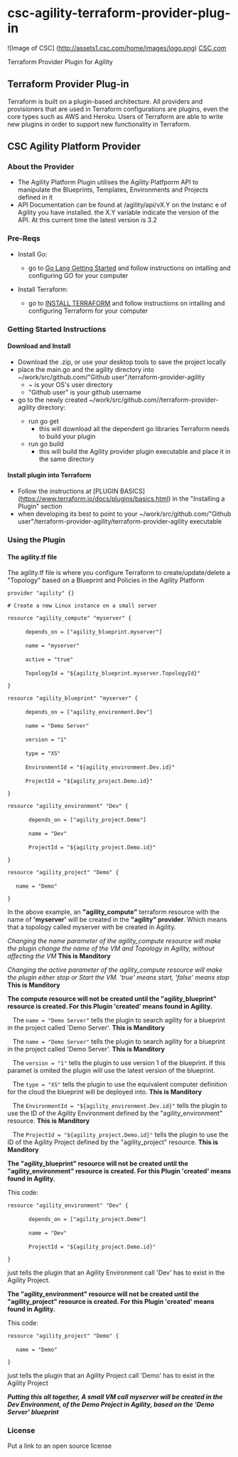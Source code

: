 # csc-agility-terraform-provider-plug-in
![Image of CSC] 
(http://assets1.csc.com/home/images/logo.png) 
[CSC.com](http://CSC.com)

Terraform Provider Plugin for Agility



## Terraform Provider Plug-in
Terraform is built on a plugin-based architecture. All providers and provisioners that are used in Terraform configurations are plugins, even the core types such as AWS and Heroku. Users of Terraform are able to write new plugins in order to support new functionality in Terraform. 

## CSC Agility Platform Provider 
### About the Provider
- The Agility Platform Plugin utilises the Agility Platfporm API to manipulate the Blueprints, Templates, Environments and Projects defined in it
- API Documentation can be found at /agility/api/vX.Y on the Instanc e of Agility you have installed. the X.Y variable indicate the version of the API. At this current time the latest version is 3.2

### Pre-Reqs
- Install Go: 
    + go to [Go Lang Getting Started](https://golang.org/doc/install) and follow instructions on intalling and configuring GO for your computer

- Install Terraform:
    + go to [INSTALL TERRAFORM](https://www.terraform.io/intro/getting-started/install.html) and follow instructions on intalling and configuring Terraform for your computer 
 
### Getting Started Instructions
#### Download and Install
- Download the .zip, or use your desktop tools to save the project locally
- place the main.go and the agility directory into ~/work/src/github.com/"Github user"/terraform-provider-agility
	+ ~ is your OS's user directory
	+ "Github user" is your github username
- go to the newly created ~/work/src/github.com/<Github user>/terraform-provider-agility directory:
	+ run go get
		+ this will download all the dependent go libraries Terraform needs to build your plugin
    + run go build  
    	+ this will build the Agility provider plugin executable and place it in the same directory

#### Install plugin into Terraform
- Follow the instructions at [PLUGIN BASICS] (https://www.terraform.io/docs/plugins/basics.html) in the "Installing a Plugin" section
- when developing its best to point to your ~/work/src/github.com/"Github user"/terraform-provider-agility/terraform-provider-agility executable


### Using the Plugin
#### The agility.tf file
The agility.tf file is where you configure Terraform to create/update/delete a "Topology" based on a Blueprint and Policies in the Agility Platform

`provider "agility" {}`

`# Create a new Linux instance on a small server`

`resource "agility_compute" "myserver" {`

&nbsp;&nbsp;&nbsp;`    depends_on = ["agility_blueprint.myserver"]`

&nbsp;&nbsp;&nbsp;`    name = "myserver"` 

&nbsp;&nbsp;&nbsp;`    active = "true"`   

&nbsp;&nbsp;&nbsp;`	   TopologyId = "${agility_blueprint.myserver.TopologyId}"`

`}`

`resource "agility_blueprint" "myserver" {`

&nbsp;&nbsp;&nbsp;`    depends_on = ["agility_environment.Dev"]`

&nbsp;&nbsp;&nbsp;`    name = "Demo Server"`

&nbsp;&nbsp;&nbsp;`    version = "1"`

&nbsp;&nbsp;&nbsp;`    type = "XS"`

&nbsp;&nbsp;&nbsp;`    EnvironmentId = "${agility_environment.Dev.id}"`

&nbsp;&nbsp;&nbsp;`    ProjectId = "${agility_project.Demo.id}"`

`}`

`resource "agility_environment" "Dev" {`

&nbsp;&nbsp;&nbsp;`  	depends_on = ["agility_project.Demo"]`

&nbsp;&nbsp;&nbsp;`  	name = "Dev"`

&nbsp;&nbsp;&nbsp;`  	ProjectId = "${agility_project.Demo.id}"`

`}`

`resource "agility_project" "Demo" {`

&nbsp;&nbsp;&nbsp;`	name = "Demo"`

`} `

In the above example, an **"agility_compute"** terraform resource with the name of **'myserver'** will be created in the **"agility" provider**. Which means that a topology called myserver with be created in Agility.

*Changing the name parameter of the agility_compute resource will make the plugin change the name of the VM and Topology in Agility, without affecting the VM* **This is Manditory**

*Changing the active parameter of the agility_compute resource will make the plugin either stop or Start the VM. 'true' means start, 'false' means stop* **This is Manditory**

**The compute resource will not be created until the "agility_blueprint" resource is created. For this Plugin 'created' means found in Agility.** 

&nbsp;&nbsp;&nbsp;The `name = "Demo Server"` tells the plugin to search agility for a blueprint in the project called 'Demo Server'. **This is Manditory**

&nbsp;&nbsp;&nbsp;The `name = "Demo Server"` tells the plugin to search agility for a blueprint in the project called 'Demo Server'. **This is Manditory**

&nbsp;&nbsp;&nbsp;The `version = "1"` tells the plugin to use version 1 of the blueprint. If this paramet is omited the plugin will use the latest version of the blueprint.

&nbsp;&nbsp;&nbsp;The `type = "XS"` tells the plugin to use the equivalent computer definition for the cloud the blueprint will be deployed into. **This is Manditory**

&nbsp;&nbsp;&nbsp;The `EnvironmentId = "${agility_environment.Dev.id}"` tells the plugin to use the ID of the Agility Environment defined by the "agility_environment" resource. **This is Manditory**

&nbsp;&nbsp;&nbsp;The `ProjectId = "${agility_project.Demo.id}"` tells the plugin to use the ID of the Agility Project defined by the "agility_project" resource. **This is Manditory**

**The "agility_blueprint" resource will not be created until the "agility_environment" resource is created. For this Plugin 'created' means found in Agility.** 

This code:

`resource "agility_environment" "Dev" {`

&nbsp;&nbsp;&nbsp;`  	depends_on = ["agility_project.Demo"]`

&nbsp;&nbsp;&nbsp;`  	name = "Dev"`

&nbsp;&nbsp;&nbsp;`  	ProjectId = "${agility_project.Demo.id}"`

`}`

just tells the plugin that an Agility Environment call 'Dev' has to exist in the Agility Project.


**The "agility_environment" resource will not be created until the "agility_project" resource is created. For this Plugin 'created' means found in Agility.** 

This code:

`resource "agility_project" "Demo" {`

&nbsp;&nbsp;&nbsp;`	name = "Demo"`

`} `

just tells the plugin that an Agility Project call 'Demo' has to exist in the Agility Project


***Putting this all together, A small VM call myserver will be created in the Dev Environment, of the Demo Project in Agility, based on the 'Demo Server' blueprint***



### License
Put a link to an open source license

